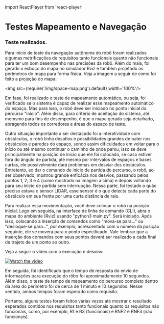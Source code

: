 import ReactPlayer from 'react-player'

# Testes Mapeamento e Navegação

### Teste realizados.

Para início de teste da navegação autônoma do robô foram realizados algumas metrificações de requisitos tanto funcionais quanto não funcionais para ter um bom desempenho nas precisões da robô. Além do mais, foi gerado o esboço do mapa no simulador Rviz e também projetado os perímetros do mapa para forma física. Veja a imagem a seguir de como foi feito a projeção do mapa:

<img src={require('/img/space-map.png').default} width='100%'/>


Em fase, foi realizado o teste de mapeamento automático, ou seja, foi verificado se o sistema é capaz de realizar esse mapeamento automático do espaço. Mas para isso, o robô deve ser iniciado no ponto inicial do percurso "início". Além disso, para critério de aceitação do sistema, até memsmo para fins de desempenho, é que o mapa gerado seja detalhado, abragendo todos os corredores e áreas do espaço de teste. 

Outra situação importante a ser destacado foi a interatividade com  obstáculos, o robô tinha desafios e possibilidades grandes de bater nos obstáculos e paredes do espaço, sendo assim dificuldades em voltar para o início ou até mesmo continuar o caminho de onde parou, isso se deve principalmente na posição de início que ele foi colocado, se caso estiver fora do ângulo de partida, até mesmo por intervalos de espaços e bases curtas, ele possivelmente dará problemas em desviar dos obstáculos. Entretanto, ao dar o comando de início de partida do percurso, o robô, ao ser observado, mostrou grande enficácia nos desvios, passando pelos pontos 1, 2, 3 e 4 (como mostrado na imagem a cima) e depois voltando para seu inicio de partida sem interrupção. Nessa parte, foi testado o quão preciso estava o sensor LIDAR, esse sensor é o que detecta cada parte do obstáculo em sua frente por uma curta distância de raio.

Para realizar essa movimentação, você deve colocar o robô na posição inicial. Logo em seguida, na interface de linha de comando (CLI), abra o mapa do ambiente (Rviz) usando "python3 main.py". Será iniciado. Após isso, colocando a inserção de comandos como "mova-se para..." ou "desloque-se para...", por exemplo, acrescentado com o número da posição seguinte, ele se moverá para o ponto especificado. Vale lembrar que a inserção dos comandos com seus pontos deverá ser realizado a cada final de trajeto de um ponto ao outro.

Veja a seguir o vídeo com a execução e desvios:

[![Watch the video](https://img.youtube.com/vi/ibJ_DnxXIIY/maxresdefault.jpg)](https://www.youtube.com/embed/ibJ_DnxXIIY)


Em seguida, foi identificado que o tempo de resposta do envio de informações para execução do rôbo foi aproximadamente 10 segundos. Além disso, o teste de tempo de mapeamento do percurso completo dentro da área do perímetro foi de cerca de 1 minuto e 10 segundos. Nesse sentido, ambos tempos foram esperado como requisito.

Portanto, alguns testes foram feitos várias vezes até mostrar o resultado esperados contidos nos requisitos tanto funcionais quanto os requisitos não funcionais, como, por exemplo, R1 e R3 (funcionais) e RNF2 e RNF3 (não funcionais). 
